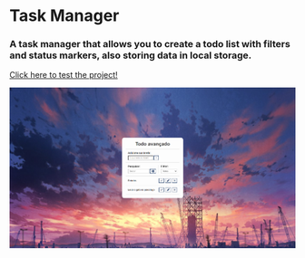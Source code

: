 # Task Manager
### A task manager that allows you to create a todo list with filters and status markers, also storing data in local storage.
<a href="https://vinicius-rodriguess.github.io/Task-Manager/" target="_blank">
Click here to test the project!</a>
<p></p>
<img src="/src/img/Screenshot_1.png"/>
